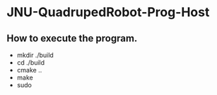 # JNU-QuadrupedRobot-Prog-Host

## How to execute the program.
* mkdir ./build
* cd ./build
* cmake ..
* make
* sudo 
